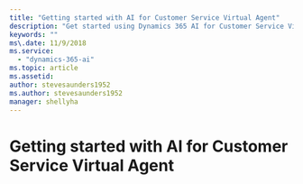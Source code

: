 ```yaml
---
title: "Getting started with AI for Customer Service Virtual Agent"
description: "Get started using Dynamics 365 AI for Customer Service Virtual Agent."
keywords: ""
ms\.date: 11/9/2018
ms.service:
  - "dynamics-365-ai"
ms.topic: article
ms.assetid: 
author: stevesaunders1952
ms.author: stevesaunders1952
manager: shellyha
---
```


# Getting started with AI for Customer Service Virtual Agent
